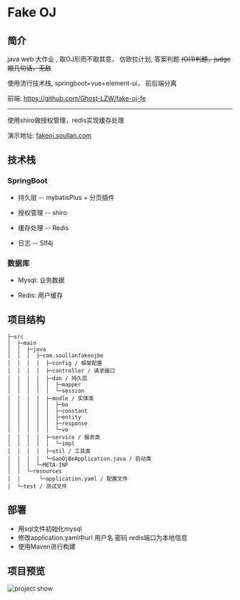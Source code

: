 # Fake OJ

## 简介

java web 大作业 , 取OJ形而不取其意， 仿欧拉计划, 答案判题
<del>(O(1)判题，judge姬几句话，无敌</del>

使用流行技术栈, springboot+vue+element-ui， 前后端分离

前端: <https://github.com/Ghost-LZW/fake-oj-fe>

<hr>

使用shiro做授权管理，redis实现缓存处理

演示地址: [fakeoj.soullan.com](http://fakeoj.soullan.com)

## 技术栈

### SpringBoot

* 持久层 -- mybatisPlus + 分页插件

* 授权管理 -- shiro

* 缓存处理 -- Redis

* 日志 -- Slf4j

### 数据库

* Mysql: 业务数据

* Redis: 用户缓存

## 项目结构

``` text
├─src
│  ├─main
│  │  ├─java
│  │  │  ├─com.soullanfakeojbe
│  │  │  │  ├─config / 框架配置
│  │  │  │  ├─controller / 请求接口
│  │  │  │  ├─dao / 持久层
│  │  │  │  │  ├─mapper
│  │  │  │  │  └─session
│  │  │  │  ├─modle / 实体类
│  │  │  │  │  ├─bo
│  │  │  │  │  ├─constant
│  │  │  │  │  ├─entity
│  │  │  │  │  ├─response
│  │  │  │  │  └─vo
│  │  │  │  ├─service / 服务类
│  │  │  │  │  └─impl
│  │  │  │  ├─util / 工具类
│  │  │  │  └─GaoOjBeApplication.java / 启动类
│  │  │  └─META-INF
│  │  └─resources
│  │      └─application.yaml / 配置文件
│  └─test / 测试文件
```

## 部署

* 用sql文件初始化mysql
* 修改application.yaml中url 用户名 密码 redis端口为本地信息
* 使用Maven进行构建

## 项目预览

![project show](./image/show.gif)
